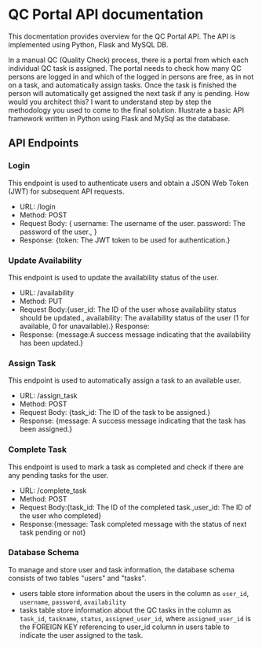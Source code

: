 # QC Portal API documentation

This docmentation provides overview for the QC Portal API. The API is implemented using Python, Flask and MySQL DB.

In a manual QC (Quality Check) process, there is a portal from which each individual QC task is assigned. 
The portal needs to check how many QC persons are logged in and which of the logged in persons are free, as in not on a task, and automatically assign tasks. 
Once the task is finished the person will automatically get assigned the next task if any is pending. 
How would you architect this? I want to understand step by step the methodology you used to come to the final solution. 
Illustrate a basic API framework written in Python using Flask and MySql as the database.

## API Endpoints

### Login
This endpoint is used to authenticate users and obtain a JSON Web Token (JWT) for subsequent API requests.

* URL: /login<br />
* Method: POST<br />
* Request Body:
{
   username: The username of the user.
   password: The password of the user.,
}
* Response: {token: The JWT token to be used for authentication.}

### Update Availability
This endpoint is used to update the availability status of the user.

* URL: /availability
* Method: PUT
* Request Body:{user_id: The ID of the user whose availability status should be updated.,
availability: The availability status of the user (1 for available, 0 for unavailable).}
Response:
* Response: {message:A success message indicating that the availability has been updated.}

### Assign Task
This endpoint is used to automatically assign a task to an available user.

* URL: /assign_task
* Method: POST
* Request Body: {task_id: The ID of the task to be assigned.}
* Response: {message: A success message indicating that the task has been assigned.}

### Complete Task
This endpoint is used to mark a task as completed and check if there are any pending tasks for the user.

* URL: /complete_task
* Method: POST
* Request Body:{task_id: The ID of the completed task.,user_id: The ID of the user who completed}
* Response:{message: Task completed message with the status of next task pending or not}

### Database Schema
To manage and store user and task information, the database schema consists of two tables "users" and "tasks".
* users table store information about the users in the column as `user_id`, `username`, `password`, `availability`
* tasks table store information about the QC tasks in the column as `task_id`, `taskname`, `status`, `assigned_user_id`, where `assigned_user_id`
is the FOREIGN KEY referencing to user_id column in users table to indicate the user assigned to the task.
